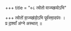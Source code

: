 +++
title = "०८ त्वोतो वाज्यह्रयोऽभि"

+++
त्वोतो॑ वा॒ज्यह्र॑यो॒ऽभि पूर्व॑स्मा॒दप॑रः ।  
प्र दा॒श्वाँ अ॑ग्ने अस्थात् ॥